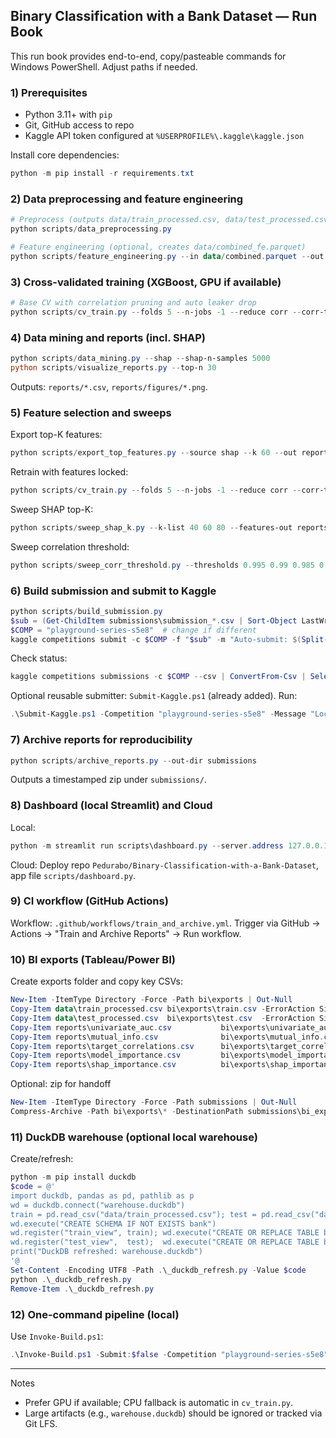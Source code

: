 ## Binary Classification with a Bank Dataset — Run Book

This run book provides end-to-end, copy/pasteable commands for Windows PowerShell. Adjust paths if needed.

### 1) Prerequisites
- Python 3.11+ with `pip`
- Git, GitHub access to repo
- Kaggle API token configured at `%USERPROFILE%\.kaggle\kaggle.json`

Install core dependencies:
```powershell
python -m pip install -r requirements.txt
```

### 2) Data preprocessing and feature engineering
```powershell
# Preprocess (outputs data/train_processed.csv, data/test_processed.csv)
python scripts/data_preprocessing.py

# Feature engineering (optional, creates data/combined_fe.parquet)
python scripts/feature_engineering.py --in data/combined.parquet --out data/combined_fe.parquet --log1p-balance --cap-pct 0.99 --add-interactions
```

### 3) Cross-validated training (XGBoost, GPU if available)
```powershell
# Base CV with correlation pruning and auto leaker drop
python scripts/cv_train.py --folds 5 --n-jobs -1 --reduce corr --corr-threshold 0.99 --auto-drop-leakers
```

### 4) Data mining and reports (incl. SHAP)
```powershell
python scripts/data_mining.py --shap --shap-n-samples 5000
python scripts/visualize_reports.py --top-n 30
```
Outputs: `reports/*.csv`, `reports/figures/*.png`.

### 5) Feature selection and sweeps
Export top-K features:
```powershell
python scripts/export_top_features.py --source shap --k 60 --out reports/features_top60.txt
```
Retrain with features locked:
```powershell
python scripts/cv_train.py --folds 5 --n-jobs -1 --reduce corr --corr-threshold 0.99 --auto-drop-leakers --features-file reports/features_top60.txt
```
Sweep SHAP top-K:
```powershell
python scripts/sweep_shap_k.py --k-list 40 60 80 --features-out reports/features_topK.txt --cv-args "--folds 5 --n-jobs -1 --reduce corr --corr-threshold 0.99 --auto-drop-leakers"
```
Sweep correlation threshold:
```powershell
python scripts/sweep_corr_threshold.py --thresholds 0.995 0.99 0.985 0.98 --folds 5 --n-jobs -1
```

### 6) Build submission and submit to Kaggle
```powershell
python scripts/build_submission.py
$sub = (Get-ChildItem submissions\submission_*.csv | Sort-Object LastWriteTime -Descending | Select-Object -First 1).FullName
$COMP = "playground-series-s5e8"  # change if different
kaggle competitions submit -c $COMP -f "$sub" -m "Auto-submit: $(Split-Path $sub -Leaf)"
```
Check status:
```powershell
kaggle competitions submissions -c $COMP --csv | ConvertFrom-Csv | Select-Object fileName,description,date,publicScore,privateScore | Format-Table -AutoSize
```

Optional reusable submitter: `Submit-Kaggle.ps1` (already added). Run:
```powershell
.\Submit-Kaggle.ps1 -Competition "playground-series-s5e8" -Message "Locked features"
```

### 7) Archive reports for reproducibility
```powershell
python scripts/archive_reports.py --out-dir submissions
```
Outputs a timestamped zip under `submissions/`.

### 8) Dashboard (local Streamlit) and Cloud
Local:
```powershell
python -m streamlit run scripts\dashboard.py --server.address 127.0.0.1 --server.port 8625 --server.headless true
```
Cloud: Deploy repo `Pedurabo/Binary-Classification-with-a-Bank-Dataset`, app file `scripts/dashboard.py`.

### 9) CI workflow (GitHub Actions)
Workflow: `.github/workflows/train_and_archive.yml`.
Trigger via GitHub → Actions → "Train and Archive Reports" → Run workflow.

### 10) BI exports (Tableau/Power BI)
Create exports folder and copy key CSVs:
```powershell
New-Item -ItemType Directory -Force -Path bi\exports | Out-Null
Copy-Item data\train_processed.csv bi\exports\train.csv -ErrorAction SilentlyContinue
Copy-Item data\test_processed.csv  bi\exports\test.csv  -ErrorAction SilentlyContinue
Copy-Item reports\univariate_auc.csv           bi\exports\univariate_auc.csv      -ErrorAction SilentlyContinue
Copy-Item reports\mutual_info.csv              bi\exports\mutual_info.csv         -ErrorAction SilentlyContinue
Copy-Item reports\target_correlations.csv      bi\exports\target_correlations.csv -ErrorAction SilentlyContinue
Copy-Item reports\model_importance.csv         bi\exports\model_importance.csv    -ErrorAction SilentlyContinue
Copy-Item reports\shap_importance.csv          bi\exports\shap_importance.csv     -ErrorAction SilentlyContinue
```
Optional: zip for handoff
```powershell
New-Item -ItemType Directory -Force -Path submissions | Out-Null
Compress-Archive -Path bi\exports\* -DestinationPath submissions\bi_exports.zip -Force
```

### 11) DuckDB warehouse (optional local warehouse)
Create/refresh:
```powershell
python -m pip install duckdb
$code = @'
import duckdb, pandas as pd, pathlib as p
wd = duckdb.connect("warehouse.duckdb")
train = pd.read_csv("data/train_processed.csv"); test = pd.read_csv("data/test_processed.csv")
wd.execute("CREATE SCHEMA IF NOT EXISTS bank")
wd.register("train_view", train); wd.execute("CREATE OR REPLACE TABLE bank.fact_train AS SELECT * FROM train_view")
wd.register("test_view",  test);  wd.execute("CREATE OR REPLACE TABLE bank.fact_test  AS SELECT * FROM test_view")
print("DuckDB refreshed: warehouse.duckdb")
'@
Set-Content -Encoding UTF8 -Path .\_duckdb_refresh.py -Value $code
python .\_duckdb_refresh.py
Remove-Item .\_duckdb_refresh.py
```

### 12) One-command pipeline (local)
Use `Invoke-Build.ps1`:
```powershell
.\Invoke-Build.ps1 -Submit:$false -Competition "playground-series-s5e8" -Folds 5 -TopK 60 -CorrThreshold 0.99
```

---
Notes
- Prefer GPU if available; CPU fallback is automatic in `cv_train.py`.
- Large artifacts (e.g., `warehouse.duckdb`) should be ignored or tracked via Git LFS.
